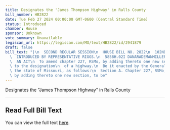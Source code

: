 ```yaml
---
title: Designates the 'James Thompson Highway' in Ralls County
bill_number: HB2822
date: Tue Feb 27 2024 00:00:00 GMT-0600 (Central Standard Time)
status: Introduced
chamber: House
sponsor: Unknown
vote_summary: Unavailable
legiscan_url: https://legiscan.com/MO/text/HB2822/id/2941879
draft: false
bill_text: "|\n  SECOND REGULAR SESSION\n  HOUSE BILL NO. 2822\n  102ND GENERAL ASSEMBLY\n\
  \  INTRODUCED BY REPRESENTATIVE RIGGS.\n  5858H.02I DANARADEMANMILLER,ChiefClerk\n\
  \  AN ACT\n  To amend chapter 227, RSMo, by adding thereto one new section relating\
  \ to the designation\n  of a highway.\n  Be it enacted by the General Assembly of\
  \ the state of Missouri, as follows:\n  Section A. Chapter 227, RSMo, is amended\
  \ by adding thereto one new section, to be"
---
```

Designates the "James Thompson Highway" in Ralls County

---

## Read Full Bill Text

You can view the full text [here](https://legiscan.com/MO/text/HB2822/id/2941879).
